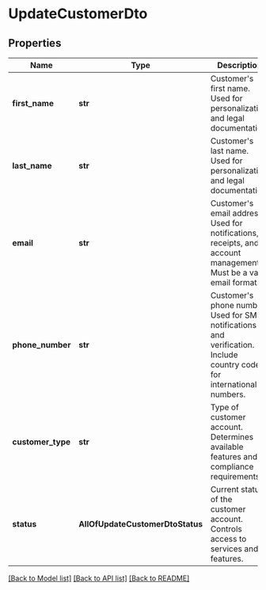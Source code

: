 # UpdateCustomerDto

## Properties
Name | Type | Description | Notes
------------ | ------------- | ------------- | -------------
**first_name** | **str** | Customer&#x27;s first name. Used for personalization and legal documentation. | [optional] 
**last_name** | **str** | Customer&#x27;s last name. Used for personalization and legal documentation. | [optional] 
**email** | **str** | Customer&#x27;s email address. Used for notifications, receipts, and account management. Must be a valid email format. | [optional] 
**phone_number** | **str** | Customer&#x27;s phone number. Used for SMS notifications and verification. Include country code for international numbers. | [optional] 
**customer_type** | **str** | Type of customer account. Determines available features and compliance requirements. | [optional] [default to 'Individual']
**status** | **AllOfUpdateCustomerDtoStatus** | Current status of the customer account. Controls access to services and features. | [optional] 

[[Back to Model list]](../README.md#documentation-for-models) [[Back to API list]](../README.md#documentation-for-api-endpoints) [[Back to README]](../README.md)

